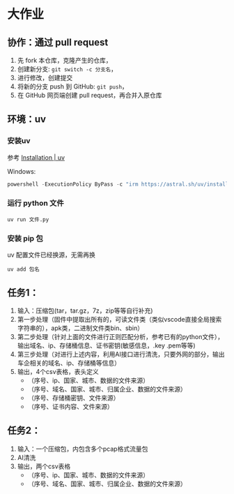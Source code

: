 # 大作业

## 协作：通过 pull request

1. 先 fork 本仓库，克隆产生的仓库，
2. 创建新分支: `git switch -c 分支名`，
3. 进行修改，创建提交
4. 将新的分支 push 到 GitHub: `git push`，
5. 在 GitHub 网页端创建 pull request，再合并入原仓库

## 环境：uv

### 安装uv

参考 [Installation | uv](https://docs.astral.sh/uv/getting-started/installation/)

Windows:
```powershell
powershell -ExecutionPolicy ByPass -c "irm https://astral.sh/uv/install.ps1 | iex"
```

### 运行 python 文件

```shell
uv run 文件.py
```

### 安装 pip 包

uv 配置文件已经换源，无需再换

```shell
uv add 包名
```

## 任务1：
1. 输入：压缩包(tar，tar.gz，7z，zip等等自行补充)
2. 第一步处理（固件中提取出所有的，可读文件类（类似vscode直接全局搜索字符串的），apk类，二进制文件类bin、sbin）
3. 第二步处理（针对上面的文件进行正则匹配分析，参考已有的python文件），输出域名、ip、存储桶信息、证书密钥(敏感信息，.key .pem等等)
4. 第三步处理（对进行上述内容，利用AI接口进行清洗，只要外网的部分，输出车企相关的域名、ip、存储桶等信息）
5. 输出，4个csv表格，表头定义
    - （序号、ip、国家、城市、数据的文件来源）
    - （序号、域名、国家、城市、归属企业、数据的文件来源）
    - （序号、存储桶密钥、文件来源）
    - （序号、证书内容、文件来源）


## 任务2：
1. 输入：一个压缩包，内包含多个pcap格式流量包
2. AI清洗
3. 输出，两个csv表格
    - （序号、ip、国家、城市、数据的文件来源）
    - （序号、域名、国家、城市、归属企业、数据的文件来源）
